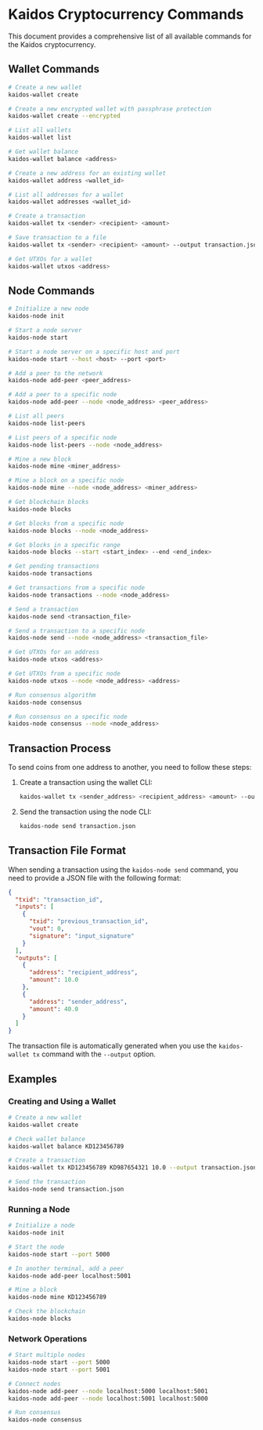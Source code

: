 # Kaidos Cryptocurrency Commands

This document provides a comprehensive list of all available commands for the Kaidos cryptocurrency.

## Wallet Commands

```bash
# Create a new wallet
kaidos-wallet create

# Create a new encrypted wallet with passphrase protection
kaidos-wallet create --encrypted

# List all wallets
kaidos-wallet list

# Get wallet balance
kaidos-wallet balance <address>

# Create a new address for an existing wallet
kaidos-wallet address <wallet_id>

# List all addresses for a wallet
kaidos-wallet addresses <wallet_id>

# Create a transaction
kaidos-wallet tx <sender> <recipient> <amount>

# Save transaction to a file
kaidos-wallet tx <sender> <recipient> <amount> --output transaction.json

# Get UTXOs for a wallet
kaidos-wallet utxos <address>
```

## Node Commands

```bash
# Initialize a new node
kaidos-node init

# Start a node server
kaidos-node start

# Start a node server on a specific host and port
kaidos-node start --host <host> --port <port>

# Add a peer to the network
kaidos-node add-peer <peer_address>

# Add a peer to a specific node
kaidos-node add-peer --node <node_address> <peer_address>

# List all peers
kaidos-node list-peers

# List peers of a specific node
kaidos-node list-peers --node <node_address>

# Mine a new block
kaidos-node mine <miner_address>

# Mine a block on a specific node
kaidos-node mine --node <node_address> <miner_address>

# Get blockchain blocks
kaidos-node blocks

# Get blocks from a specific node
kaidos-node blocks --node <node_address>

# Get blocks in a specific range
kaidos-node blocks --start <start_index> --end <end_index>

# Get pending transactions
kaidos-node transactions

# Get transactions from a specific node
kaidos-node transactions --node <node_address>

# Send a transaction
kaidos-node send <transaction_file>

# Send a transaction to a specific node
kaidos-node send --node <node_address> <transaction_file>

# Get UTXOs for an address
kaidos-node utxos <address>

# Get UTXOs from a specific node
kaidos-node utxos --node <node_address> <address>

# Run consensus algorithm
kaidos-node consensus

# Run consensus on a specific node
kaidos-node consensus --node <node_address>
```

## Transaction Process

To send coins from one address to another, you need to follow these steps:

1. Create a transaction using the wallet CLI:
   ```bash
   kaidos-wallet tx <sender_address> <recipient_address> <amount> --output transaction.json
   ```

2. Send the transaction using the node CLI:
   ```bash
   kaidos-node send transaction.json
   ```

## Transaction File Format
When sending a transaction using the `kaidos-node send` command, you need to provide a JSON file with the following format:

```json
{
  "txid": "transaction_id",
  "inputs": [
    {
      "txid": "previous_transaction_id",
      "vout": 0,
      "signature": "input_signature"
    }
  ],
  "outputs": [
    {
      "address": "recipient_address",
      "amount": 10.0
    },
    {
      "address": "sender_address",
      "amount": 40.0
    }
  ]
}
```

The transaction file is automatically generated when you use the `kaidos-wallet tx` command with the `--output` option.

## Examples

### Creating and Using a Wallet

```bash
# Create a new wallet
kaidos-wallet create

# Check wallet balance
kaidos-wallet balance KD123456789

# Create a transaction
kaidos-wallet tx KD123456789 KD987654321 10.0 --output transaction.json

# Send the transaction
kaidos-node send transaction.json
```

### Running a Node

```bash
# Initialize a node
kaidos-node init

# Start the node
kaidos-node start --port 5000

# In another terminal, add a peer
kaidos-node add-peer localhost:5001

# Mine a block
kaidos-node mine KD123456789

# Check the blockchain
kaidos-node blocks
```

### Network Operations

```bash
# Start multiple nodes
kaidos-node start --port 5000
kaidos-node start --port 5001

# Connect nodes
kaidos-node add-peer --node localhost:5000 localhost:5001
kaidos-node add-peer --node localhost:5001 localhost:5000

# Run consensus
kaidos-node consensus
